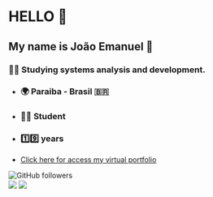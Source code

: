 # HELLO 👋

## My name is João Emanuel 👨

### 🧑‍💻 Studying systems analysis and development.

* ### 🌍 Paraiba - Brasil :brazil:
* ### 👨‍🎓 Student
* ### 1️⃣9️⃣ years

* [Click here for access my virtual portfolio](https://joaoemanuell.vercel.app/)

![GitHub followers](https://img.shields.io/github/followers/JoaoEmanuell?style=social)
<br>
<a href="https://github.com/JoaoEmanuell/"><img align="center" src="https://github-readme-stats.vercel.app/api?username=JoaoEmanuell" /></a>
<a href="https://github.com/JoaoEmanuell/"><img align="center" src="https://github-readme-stats.vercel.app/api/top-langs/?username=JoaoEmanuell&layout=compact&theme=buefy&hide_border=true" /></a>
